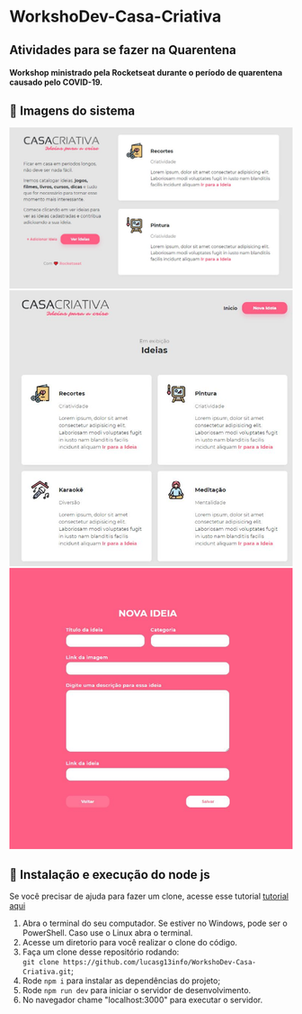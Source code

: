 # WorkshoDev-Casa-Criativa
## Atividades para se fazer na Quarentena
#### Workshop ministrado pela Rocketseat durante o período de quarentena causado pelo COVID-19.

## 🚀 Imagens do sistema 

<p align="center">
<img src="/img/CasaCriativa1.JPG"></img>
<img src="/img/CasaCriativa2.JPG"></img>
<img src="/img/CasaCriativa3.JPG"></img>
</p>

## 🚀 Instalação e execução do node js

Se você precisar de ajuda para fazer um clone, acesse esse tutorial [tutorial aqui](https://help.github.com/pt/github/creating-cloning-and-archiving-repositories/cloning-a-repository)

1. Abra o terminal do seu computador. Se estiver no Windows, pode ser o PowerShell. Caso use o Linux abra o terminal. 
2. Acesse um diretorio para você realizar o clone do código.
3. Faça um clone desse repositório rodando: <br> `git clone https://github.com/lucasg13info/WorkshoDev-Casa-Criativa.git`;
4. Rode `npm i` para instalar as dependências do projeto;
6. Rode `npm run dev` para iniciar o servidor de desenvolvimento.
7. No navegador chame "localhost:3000" para executar o servidor. 
